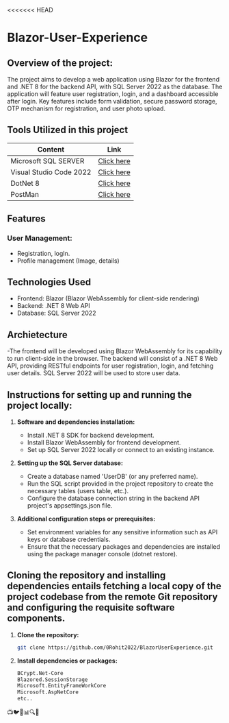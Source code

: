 <<<<<<< HEAD
# Blazor-User-Experience

## Overview of the project:

The project aims to develop a web application using Blazor for the frontend and .NET 8 for the backend API, with SQL Server 2022 as the database. The application will feature user registration, login, and a dashboard 
accessible after login. Key features include form validation, secure password storage, OTP mechanism for registration, and user photo upload.

## Tools Utilized in this project

| Content                | Link                                                                        |
| -------------------    | ----------------------------------------------------------------------------|
| Microsoft SQL SERVER   | [Click here](https://www.microsoft.com/en-in/sql-server/sql-server-downloads)    |
| Visual Studio Code 2022| [Click here ](https://visualstudio.microsoft.com/downloads/)   
| DotNet 8               | [Click here](https://dotnet.microsoft.com/en-us/download/dotnet/8.0)  
| PostMan                | [Click here](https://www.postman.com/downloads/)  

## Features

### User Management:

- Registration, logIn.
- Profile management (Image, details)

## Technologies Used

- Frontend: Blazor (Blazor WebAssembly for client-side rendering)
- Backend: .NET 8 Web API
- Database: SQL Server 2022

## Archietecture
-The frontend will be developed using Blazor WebAssembly for its capability to run client-side in the browser. The backend will consist of a .NET 8 Web API, providing 
 RESTful endpoints for user registration, login, and fetching user details. SQL Server 2022 will be used to store user data.


## Instructions for setting up and running the project locally:

1. **Software and dependencies installation:**
   
   - Install .NET 8 SDK for backend development.
   - Install Blazor WebAssembly for frontend development.
   - Set up SQL Server 2022 locally or connect to an existing instance.
   
3. **Setting up the SQL Server database:**
   
   - Create a database named 'UserDB' (or any preferred name).
   - Run the SQL script provided in the project repository to create the necessary tables (users table, etc.).
   - Configure the database connection string in the backend API project's appsettings.json file.

4. **Additional configuration steps or prerequisites:**

   - Set environment variables for any sensitive information such as API keys or database credentials.
   - Ensure that the necessary packages and dependencies are installed using the package manager console (dotnet restore).


## Cloning the repository and installing dependencies entails fetching a local copy of the project codebase from the remote Git repository and configuring the requisite software components.

1. **Clone the repository:**

    ```bash
    git clone https://github.com/0Rohit2022/BlazorUserExperience.git
    ```
2. **Install dependencies or packages:**

    ```bash
    BCrypt.Net-Core
    Blazored.SessionStorage
    Microsoft.EntityFrameWorkCore
    Microsoft.AspNetCore
    etc..
    ```

📺🐦🔧📊🔍🚀
